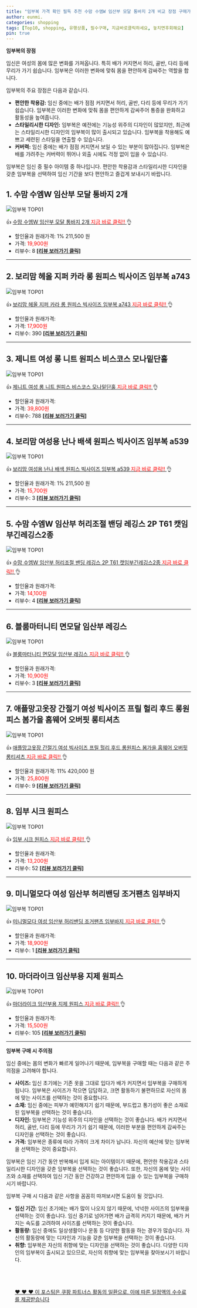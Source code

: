 ```yaml
---
title: "임부복 가격 확인 필독 추천 수맘 수엠W 임산부 모달 통바지 2개 비교 장점 구매가이드"
author: eunmi.
categories: shopping
tags: [Top10, shopping, 유행상품, 필수구매, 지금바로클릭하세요, 놓치면후회해요]
pin: true
---
```

**임부복의 장점**

임신은 여성의 몸에 많은 변화를 가져옵니다. 특히 배가 커지면서 허리, 골반, 다리 등에 무리가 가기 쉽습니다. 임부복은 이러한 변화에 맞춰 몸을 편안하게 감싸주는 역할을 합니다.

임부복의 주요 장점은 다음과 같습니다.

* **편안한 착용감:** 임신 중에는 배가 점점 커지면서 허리, 골반, 다리 등에 무리가 가기 쉽습니다. 임부복은 이러한 변화에 맞춰 몸을 편안하게 감싸주어 통증을 완화하고 활동성을 높여줍니다.
* **스타일리시한 디자인:** 임부복은 예전에는 기능성 위주의 디자인이 많았지만, 최근에는 스타일리시한 디자인의 임부복이 많이 출시되고 있습니다. 임부복을 착용해도 예쁘고 세련된 스타일을 연출할 수 있습니다.
* **커버력:** 임신 중에는 배가 점점 커지면서 보일 수 있는 부분이 많아집니다. 임부복은 배를 가려주는 커버력이 뛰어나 외출 시에도 걱정 없이 입을 수 있습니다.

임부복은 임신 중 필수 아이템 중 하나입니다. 편안한 착용감과 스타일리시한 디자인을 갖춘 임부복을 선택하여 임신 기간을 보다 편안하고 즐겁게 보내시기 바랍니다.

   

## 1. 수맘 수엠W 임산부 모달 통바지 2개

![임부복 TOP01](https://thumbnail6.coupangcdn.com/thumbnails/remote/230x230ex/image/vendor_inventory/7cc5/045b94b100d5e3c31007b8adf8edf3dbafa2989f195588d86d8e5e80f72c.jpg)


👍 [수맘 수엠W 임산부 모달 통바지 2개 <font color=red> 지금 바로 클릭!! </font> ](https://link.coupang.com/re/AFFSDP?lptag=AF3617701&subid=GithubCoopas&pageKey=6570863948&traceid=V0-153&itemId=14748954510&vendorItemId=81989340082) 👌 


- 할인율과 원래가격: 1%  211,500   원
- 가격: <span style='color:red'>19,900원</span>
- 리뷰수: 8  [**[리뷰 보러가기 클릭]**](https://link.coupang.com/re/AFFSDP?lptag=AF3617701&subid=GithubCoopas&pageKey=6570863948&traceid=V0-153&itemId=14748954510&vendorItemId=81989340082)

---


   

## 2. 보리맘 헤올 지퍼 카라 롱 원피스 빅사이즈 임부복 a743

![임부복 TOP01](https://thumbnail9.coupangcdn.com/thumbnails/remote/230x230ex/image/rs_quotation_api/30l4fsmg/599d6051f8f74f56851a7b8e0c8b6106.jpg)


👍 [보리맘 헤올 지퍼 카라 롱 원피스 빅사이즈 임부복 a743 <font color=red> 지금 바로 클릭!! </font> ](https://link.coupang.com/re/AFFSDP?lptag=AF3617701&subid=GithubCoopas&pageKey=7119492694&traceid=V0-153&itemId=17822152364&vendorItemId=84986038895) 👌 


- 할인율과 원래가격: 
- 가격: <span style='color:red'>17,900원</span>
- 리뷰수: 390  [**[리뷰 보러가기 클릭]**](https://link.coupang.com/re/AFFSDP?lptag=AF3617701&subid=GithubCoopas&pageKey=7119492694&traceid=V0-153&itemId=17822152364&vendorItemId=84986038895)

---


   

## 3. 제니트 여성 롱 니트 원피스 비스코스 모나밑단훌

![임부복 TOP01](https://thumbnail9.coupangcdn.com/thumbnails/remote/230x230ex/image/vendor_inventory/614e/8e9706a2c2aa2b9fa4d6e2789736b839076e668d7cb5c7db2d6d8c960dff.jpg)


👍 [제니트 여성 롱 니트 원피스 비스코스 모나밑단훌 <font color=red> 지금 바로 클릭!! </font> ](https://link.coupang.com/re/AFFSDP?lptag=AF3617701&subid=GithubCoopas&pageKey=5155418438&traceid=V0-153&itemId=7091282480&vendorItemId=79347170067) 👌 


- 할인율과 원래가격: 
- 가격: <span style='color:red'>39,800원</span>
- 리뷰수: 788  [**[리뷰 보러가기 클릭]**](https://link.coupang.com/re/AFFSDP?lptag=AF3617701&subid=GithubCoopas&pageKey=5155418438&traceid=V0-153&itemId=7091282480&vendorItemId=79347170067)

---


   

## 4. 보리맘 여성용 난나 배색 원피스 빅사이즈 임부복 a539

![임부복 TOP01](https://thumbnail6.coupangcdn.com/thumbnails/remote/230x230ex/image/rs_quotation_api/bt5oujns/b154b4e11eef479d91fb6cf0569655a3.jpg)


👍 [보리맘 여성용 난나 배색 원피스 빅사이즈 임부복 a539 <font color=red> 지금 바로 클릭!! </font> ](https://link.coupang.com/re/AFFSDP?lptag=AF3617701&subid=GithubCoopas&pageKey=6293573556&traceid=V0-153&itemId=12976962177&vendorItemId=80240915973) 👌 


- 할인율과 원래가격: 1%  211,500   원
- 가격: <span style='color:red'>15,700원</span>
- 리뷰수: 3  [**[리뷰 보러가기 클릭]**](https://link.coupang.com/re/AFFSDP?lptag=AF3617701&subid=GithubCoopas&pageKey=6293573556&traceid=V0-153&itemId=12976962177&vendorItemId=80240915973)

---


   

## 5. 수맘 수엠W 임산부 허리조절 밴딩 레깅스 2P T61 캣임부긴레깅스2종

![임부복 TOP01](https://thumbnail7.coupangcdn.com/thumbnails/remote/230x230ex/image/vendor_inventory/48b1/c60f5041fbc384fa587b002ee29137119aaf7134e7b0a0ae77775a1466e2.jpg)


👍 [수맘 수엠W 임산부 허리조절 밴딩 레깅스 2P T61 캣임부긴레깅스2종 <font color=red> 지금 바로 클릭!! </font> ](https://link.coupang.com/re/AFFSDP?lptag=AF3617701&subid=GithubCoopas&pageKey=6740530624&traceid=V0-153&itemId=15734278751&vendorItemId=82902815052) 👌 


- 할인율과 원래가격: 
- 가격: <span style='color:red'>14,100원</span>
- 리뷰수: 4  [**[리뷰 보러가기 클릭]**](https://link.coupang.com/re/AFFSDP?lptag=AF3617701&subid=GithubCoopas&pageKey=6740530624&traceid=V0-153&itemId=15734278751&vendorItemId=82902815052)

---


   

## 6. 블룸마터니티 면모달 임산부 레깅스

![임부복 TOP01](https://thumbnail10.coupangcdn.com/thumbnails/remote/230x230ex/image/vendor_inventory/bee0/462d54bd72cdb0b78d09b849bd9579a772d5ddd798f73cc5fa4a7e2da34f.jpg)


👍 [블룸마터니티 면모달 임산부 레깅스 <font color=red> 지금 바로 클릭!! </font> ](https://link.coupang.com/re/AFFSDP?lptag=AF3617701&subid=GithubCoopas&pageKey=6120644655&traceid=V0-153&itemId=11599660393&vendorItemId=87296975265) 👌 


- 할인율과 원래가격: 
- 가격: <span style='color:red'>10,900원</span>
- 리뷰수: 3  [**[리뷰 보러가기 클릭]**](https://link.coupang.com/re/AFFSDP?lptag=AF3617701&subid=GithubCoopas&pageKey=6120644655&traceid=V0-153&itemId=11599660393&vendorItemId=87296975265)

---


   

## 7. 애플망고옷장 간절기 여성 빅사이즈 프릴 헐리 후드 롱원피스 봄가을 홈웨어 오버핏 롱티셔츠

![임부복 TOP01](https://thumbnail9.coupangcdn.com/thumbnails/remote/230x230ex/image/vendor_inventory/e444/4c0c1d23212308a7e260abb673033ac7619809c11c626d939ed92382e49f.jpg)


👍 [애플망고옷장 간절기 여성 빅사이즈 프릴 헐리 후드 롱원피스 봄가을 홈웨어 오버핏 롱티셔츠 <font color=red> 지금 바로 클릭!! </font> ](https://link.coupang.com/re/AFFSDP?lptag=AF3617701&subid=GithubCoopas&pageKey=6339989313&traceid=V0-153&itemId=13296427044&vendorItemId=80566584201) 👌 


- 할인율과 원래가격: 11%  420,000   원
- 가격: <span style='color:red'>25,800원</span>
- 리뷰수: 9  [**[리뷰 보러가기 클릭]**](https://link.coupang.com/re/AFFSDP?lptag=AF3617701&subid=GithubCoopas&pageKey=6339989313&traceid=V0-153&itemId=13296427044&vendorItemId=80566584201)

---


   

## 8. 임부 시크 원피스

![임부복 TOP01](https://thumbnail8.coupangcdn.com/thumbnails/remote/230x230ex/image/retail/images/2022/03/02/15/8/ab6dbbdd-6d84-45d1-8444-ac03a76452b9.jpg)


👍 [임부 시크 원피스 <font color=red> 지금 바로 클릭!! </font> ](https://link.coupang.com/re/AFFSDP?lptag=AF3617701&subid=GithubCoopas&pageKey=6370888302&traceid=V0-153&itemId=13493681635&vendorItemId=80747847540) 👌 


- 할인율과 원래가격: 
- 가격: <span style='color:red'>13,200원</span>
- 리뷰수: 52  [**[리뷰 보러가기 클릭]**](https://link.coupang.com/re/AFFSDP?lptag=AF3617701&subid=GithubCoopas&pageKey=6370888302&traceid=V0-153&itemId=13493681635&vendorItemId=80747847540)

---


   

## 9. 미니멀모다 여성 임산부 허리밴딩 조거팬츠 임부바지

![임부복 TOP01](https://thumbnail6.coupangcdn.com/thumbnails/remote/230x230ex/image/vendor_inventory/292a/8043ab78acb3294118b5888759417fa85eb4618bf079af1d9bfb0bf0894c.jpg)


👍 [미니멀모다 여성 임산부 허리밴딩 조거팬츠 임부바지 <font color=red> 지금 바로 클릭!! </font> ](https://link.coupang.com/re/AFFSDP?lptag=AF3617701&subid=GithubCoopas&pageKey=7582411295&traceid=V0-153&itemId=20018451351&vendorItemId=87115204864) 👌 


- 할인율과 원래가격: 
- 가격: <span style='color:red'>18,900원</span>
- 리뷰수: 1  [**[리뷰 보러가기 클릭]**](https://link.coupang.com/re/AFFSDP?lptag=AF3617701&subid=GithubCoopas&pageKey=7582411295&traceid=V0-153&itemId=20018451351&vendorItemId=87115204864)

---


   

## 10. 마더라이크 임산부용 지제 원피스

![임부복 TOP01](https://thumbnail8.coupangcdn.com/thumbnails/remote/230x230ex/image/product/image/vendoritem/2019/03/22/3381126926/c9125702-10ed-46da-a714-2bf639c9d5d8.jpg)


👍 [마더라이크 임산부용 지제 원피스 <font color=red> 지금 바로 클릭!! </font> ](https://link.coupang.com/re/AFFSDP?lptag=AF3617701&subid=GithubCoopas&pageKey=45168312&traceid=V0-153&itemId=161621431&vendorItemId=3381126926) 👌 


- 할인율과 원래가격: 
- 가격: <span style='color:red'>15,500원</span>
- 리뷰수: 105  [**[리뷰 보러가기 클릭]**](https://link.coupang.com/re/AFFSDP?lptag=AF3617701&subid=GithubCoopas&pageKey=45168312&traceid=V0-153&itemId=161621431&vendorItemId=3381126926)

---
**임부복 구매 시 주의점**

임신 중에는 몸의 변화가 빠르게 일어나기 때문에, 임부복을 구매할 때는 다음과 같은 주의점을 고려해야 합니다.

* **사이즈:** 임신 초기에는 기존 옷을 그대로 입다가 배가 커지면서 임부복을 구매하게 됩니다. 임부복은 사이즈가 작으면 답답하고, 크면 활동하기 불편하므로 자신의 몸에 맞는 사이즈를 선택하는 것이 중요합니다.
* **소재:** 임신 중에는 피부가 예민해지기 쉽기 때문에, 부드럽고 통기성이 좋은 소재로 된 임부복을 선택하는 것이 좋습니다.
* **디자인:** 임부복은 기능성 위주의 디자인을 선택하는 것이 좋습니다. 배가 커지면서 허리, 골반, 다리 등에 무리가 가기 쉽기 때문에, 이러한 부분을 편안하게 감싸주는 디자인을 선택하는 것이 좋습니다.
* **가격:** 임부복은 종류에 따라 가격이 크게 차이가 납니다. 자신의 예산에 맞는 임부복을 선택하는 것이 중요합니다.

임부복은 임신 기간 동안 반복해서 입게 되는 아이템이기 때문에, 편안한 착용감과 스타일리시한 디자인을 갖춘 임부복을 선택하는 것이 좋습니다. 또한, 자신의 몸에 맞는 사이즈와 소재를 선택하여 임신 기간 동안 건강하고 편안하게 입을 수 있는 임부복을 구매하시기 바랍니다.

임부복 구매 시 다음과 같은 사항을 꼼꼼히 따져보시면 도움이 될 것입니다.

* **임신 기간:** 임신 초기에는 배가 많이 나오지 않기 때문에, 넉넉한 사이즈의 임부복을 선택하는 것이 좋습니다. 임신 중기로 넘어가면 배가 급격히 커지기 때문에, 배가 커지는 속도를 고려하여 사이즈를 선택하는 것이 좋습니다.
* **활동량:** 임신 중에도 일상생활이나 운동 등 다양한 활동을 하는 경우가 많습니다. 자신의 활동량에 맞는 디자인과 기능을 갖춘 임부복을 선택하는 것이 좋습니다.
* **취향:** 임부복은 자신의 취향에 맞는 디자인을 선택하는 것이 좋습니다. 다양한 디자인의 임부복이 출시되고 있으므로, 자신의 취향에 맞는 임부복을 찾아보시기 바랍니다.<br><br><br><br><br> [ ❤ ❤ ❤ 이 포스팅은 쿠팡 파트너스 활동의 일환으로, 이에 따른 일정액의 수수료를 제공받습니다](https://link.coupang.com/a/bcEFyh)